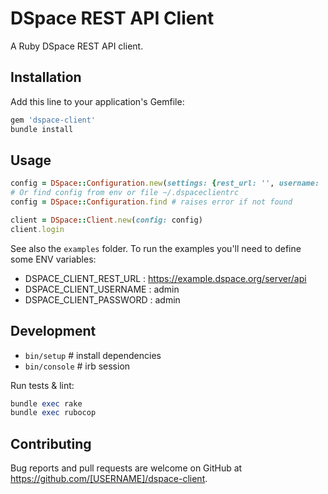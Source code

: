 # DSpace REST API Client

A Ruby DSpace REST API client.

## Installation

Add this line to your application's Gemfile:

```ruby
gem 'dspace-client'
bundle install
```

## Usage

```ruby
config = DSpace::Configuration.new(settings: {rest_url: '', username: '', password: ''})
# Or find config from env or file ~/.dspaceclientrc
config = DSpace::Configuration.find # raises error if not found

client = DSpace::Client.new(config: config)
client.login
```

See also the `examples` folder. To run the examples you'll need to define some ENV variables:

- DSPACE_CLIENT_REST_URL : https://example.dspace.org/server/api
- DSPACE_CLIENT_USERNAME : admin
- DSPACE_CLIENT_PASSWORD : admin

## Development

- `bin/setup` # install dependencies
- `bin/console` # irb session

Run tests & lint:

```ruby
bundle exec rake
bundle exec rubocop
```

## Contributing

Bug reports and pull requests are welcome on GitHub at https://github.com/[USERNAME]/dspace-client.
